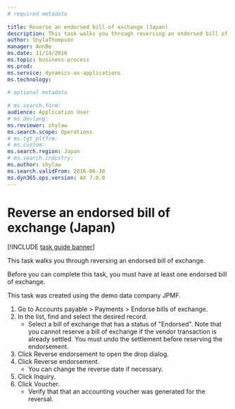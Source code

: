 ```yaml
--- 
# required metadata 
 
title: Reverse an endorsed bill of exchange (Japan)
description: This task walks you through reversing an endorsed bill of exchange. 
author: ShylaThompson
manager: AnnBe 
ms.date: 11/14/2016
ms.topic: business-process 
ms.prod:  
ms.service: dynamics-ax-applications 
ms.technology:  
 
# optional metadata 
 
# ms.search.form:   
audience: Application User 
# ms.devlang:  
ms.reviewer: shylaw
ms.search.scope: Operations 
# ms.tgt_pltfrm:  
# ms.custom:  
ms.search.region: Japan
# ms.search.industry: 
ms.author: shylaw
ms.search.validFrom: 2016-06-30 
ms.dyn365.ops.version: AX 7.0.0 
---
```

# Reverse an endorsed bill of exchange (Japan)

[!INCLUDE [task guide banner](../../includes/task-guide-banner.md)]

This task walks you through reversing an endorsed bill of exchange.



Before you can complete this task, you must have at least one endorsed bill of exchange. 

This task was created using the demo data company JPMF.

1. Go to Accounts payable > Payments > Endorse bills of exchange.
2. In the list, find and select the desired record.
    * Select a bill of exchange that has a status of "Endorsed".  Note that you cannot reserve a bill of exchange if the vendor transaction is already settled. You must undo the settlement before reserving the endorsement.  
3. Click Reverse endorsement to open the drop dialog.
4. Click Reverse endorsement.
    * You can change the reverse date if necessary.  
5. Click Inquiry.
6. Click Voucher.
    * Verify that that an accounting voucher was generated for the reversal.  

